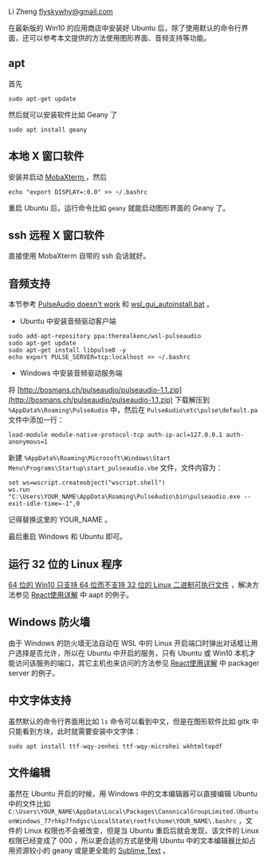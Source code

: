 Li Zheng <flyskywhy@gmail.com>

在最新版的 Win10 的应用商店中安装好 Ubuntu 后，除了使用默认的命令行界面，还可以参考本文提供的方法使用图形界面、音频支持等功能。

## apt
首先

    sudo apt-get update

然后就可以安装软件比如 Geany 了

    sudo apt install geany

## 本地 X 窗口软件
安装并启动 [MobaXterm ](http://mobaxterm.mobatek.net) ，然后

    echo "export DISPLAY=:0.0" >> ~/.bashrc

重启 Ubuntu 后，运行命令比如 `geany` 就能启动图形界面的 Geany 了。

## ssh 远程 X 窗口软件
直接使用 MobaXterm 自带的 ssh 会话就好。

## 音频支持
本节参考 [PulseAudio doesn't work](https://github.com/Microsoft/BashOnWindows/issues/486#issuecomment-235632914) 和 [wsl_gui_autoinstall.bat](https://github.com/aseering/wsl_gui_autoinstall/blob/master/wsl_gui_autoinstall.bat) 。
* Ubuntu 中安装音频驱动客户端
```
sudo add-apt-repository ppa:therealkenc/wsl-pulseaudio
sudo apt-get update
sudo apt-get install libpulse0 -y
echo export PULSE_SERVER=tcp:localhost >> ~/.bashrc
```
* Windows 中安装音频驱动服务端

将 [http://bosmans.ch/pulseaudio/pulseaudio-1.1.zip](http://bosmans.ch/pulseaudio/pulseaudio-1.1.zip) 下载解压到 `%AppData%\Roaming\PulseAudio` 中，然后在 `PulseAudio\etc\pulse\default.pa` 文件中添加一行：

    load-module module-native-protocol-tcp auth-ip-acl=127.0.0.1 auth-anonymous=1

新建 `%AppData%\Roaming\Microsoft\Windows\Start Menu\Programs\Startup\start_pulseaudio.vbe` 文件，文件内容为：

    set ws=wscript.createobject("wscript.shell")
    ws.run "C:\Users\YOUR_NAME\AppData\Roaming\PulseAudio\bin\pulseaudio.exe --exit-idle-time=-1",0

记得替换这里的 YOUR_NAME 。

最后重启 Windows 和 Ubuntu 即可。

## 运行 32 位的 Linux 程序
[64 位的 Win10 只支持 64 位而不支持 32 位的 Linux 二进制可执行文件](https://wpdev.uservoice.com/forums/266908-command-prompt-console-bash-on-ubuntu-on-windo/suggestions/13377507-please-add-32-bit-elf-support-to-the-kernel) ，解决方法参见 [React使用详解](../../Tool/编程语言/JavaScript/React使用详解.md) 中 aapt 的例子。

## Windows 防火墙
由于 Windows 的防火墙无法自动在 WSL 中的 Linux 开启端口时弹出对话框让用户选择是否允许，所以在 Ubuntu 中开启的服务，只有 Ubuntu 或 Win10 本机才能访问该服务的端口，其它主机也来访问的方法参见 [React使用详解](../../Tool/编程语言/JavaScript/React使用详解.md) 中 packager server 的例子。

## 中文字体支持
虽然默认的命令行界面用比如 `ls` 命令可以看到中文，但是在图形软件比如 gitk 中只能看到方块，此时就需要安装中文字体：

    sudo apt install ttf-wqy-zenhei ttf-wqy-microhei wkhtmltopdf

## 文件编辑
虽然在 Ubuntu 开启的时候，用 Windows 中的文本编辑器可以直接编辑 Ubuntu 中的文件比如 `C:\Users\YOUR_NAME\AppData\Local\Packages\CanonicalGroupLimited.UbuntuonWindows_77rhkp7fndgsc\LocalState\rootfs\home\YOUR_NAME\.bashrc` ，文件的 Linux 权限也不会被改变，但是当 Ubuntu 重启后就会发现，该文件的 Linux 权限已经变成了 000 ，所以更合适的方式是使用 Ubuntu 中的文本编辑器比如占用资源较小的 geany 或是更全能的 [Sublime Text](../../Tool/文档编辑/SublimeText/SublimeText使用详解.md) 。
